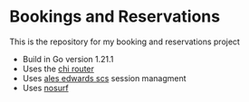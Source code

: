 # Bookings and Reservations

This is the repository for my booking and reservations project

- Build in Go version 1.21.1
- Uses the [chi router](https://github.com/go-chi/chi)
- Uses [ales edwards scs](https://github.com/alexedwards/scs/v2) session managment
- Uses [nosurf](https://github.com/justinas/nosurf)
